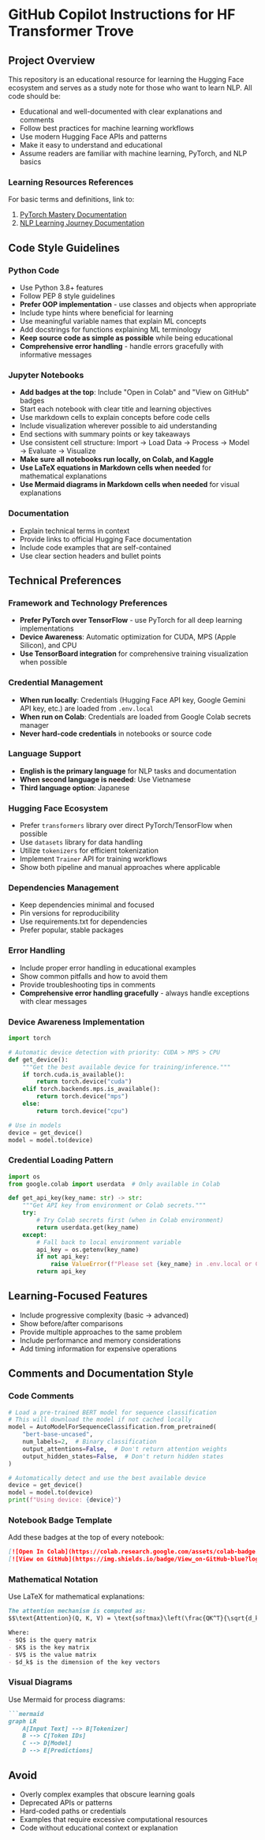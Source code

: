 # GitHub Copilot Instructions for HF Transformer Trove

## Project Overview
This repository is an educational resource for learning the Hugging Face ecosystem and serves as a study note for those who want to learn NLP. All code should be:
- Educational and well-documented with clear explanations and comments
- Follow best practices for machine learning workflows
- Use modern Hugging Face APIs and patterns
- Make it easy to understand and educational
- Assume readers are familiar with machine learning, PyTorch, and NLP basics

### Learning Resources References
For basic terms and definitions, link to:
1. [PyTorch Mastery Documentation](https://github.com/vuhung16au/pytorch-mastery/docs/)
2. [NLP Learning Journey Documentation](https://github.com/vuhung16au/nlp-learning-journey/docs/)

## Code Style Guidelines

### Python Code
- Use Python 3.8+ features
- Follow PEP 8 style guidelines
- **Prefer OOP implementation** - use classes and objects when appropriate
- Include type hints where beneficial for learning
- Use meaningful variable names that explain ML concepts
- Add docstrings for functions explaining ML terminology
- **Keep source code as simple as possible** while being educational
- **Comprehensive error handling** - handle errors gracefully with informative messages

### Jupyter Notebooks
- **Add badges at the top**: Include "Open in Colab" and "View on GitHub" badges
- Start each notebook with clear title and learning objectives
- Use markdown cells to explain concepts before code cells
- Include visualization wherever possible to aid understanding
- End sections with summary points or key takeaways
- Use consistent cell structure: Import → Load Data → Process → Model → Evaluate → Visualize
- **Make sure all notebooks run locally, on Colab, and Kaggle**
- **Use LaTeX equations in Markdown cells when needed** for mathematical explanations
- **Use Mermaid diagrams in Markdown cells when needed** for visual explanations

### Documentation
- Explain technical terms in context
- Provide links to official Hugging Face documentation
- Include code examples that are self-contained
- Use clear section headers and bullet points

## Technical Preferences

### Framework and Technology Preferences
- **Prefer PyTorch over TensorFlow** - use PyTorch for all deep learning implementations
- **Device Awareness**: Automatic optimization for CUDA, MPS (Apple Silicon), and CPU
- **Use TensorBoard integration** for comprehensive training visualization when possible

### Credential Management
- **When run locally**: Credentials (Hugging Face API key, Google Gemini API key, etc.) are loaded from `.env.local`
- **When run on Colab**: Credentials are loaded from Google Colab secrets manager
- **Never hard-code credentials** in notebooks or source code

### Language Support
- **English is the primary language** for NLP tasks and documentation
- **When second language is needed**: Use Vietnamese
- **Third language option**: Japanese

### Hugging Face Ecosystem
- Prefer `transformers` library over direct PyTorch/TensorFlow when possible
- Use `datasets` library for data handling
- Utilize `tokenizers` for efficient tokenization
- Implement `Trainer` API for training workflows
- Show both pipeline and manual approaches where applicable

### Dependencies Management
- Keep dependencies minimal and focused
- Pin versions for reproducibility
- Use requirements.txt for dependencies
- Prefer popular, stable packages

### Error Handling
- Include proper error handling in educational examples
- Show common pitfalls and how to avoid them  
- Provide troubleshooting tips in comments
- **Comprehensive error handling gracefully** - always handle exceptions with clear messages

### Device Awareness Implementation
```python
import torch

# Automatic device detection with priority: CUDA > MPS > CPU
def get_device():
    """Get the best available device for training/inference."""
    if torch.cuda.is_available():
        return torch.device("cuda")
    elif torch.backends.mps.is_available():
        return torch.device("mps") 
    else:
        return torch.device("cpu")

# Use in models
device = get_device()
model = model.to(device)
```

### Credential Loading Pattern
```python
import os
from google.colab import userdata  # Only available in Colab

def get_api_key(key_name: str) -> str:
    """Get API key from environment or Colab secrets."""
    try:
        # Try Colab secrets first (when in Colab environment)
        return userdata.get(key_name)
    except:
        # Fall back to local environment variable
        api_key = os.getenv(key_name)
        if not api_key:
            raise ValueError(f"Please set {key_name} in .env.local or Colab secrets")
        return api_key
```

## Learning-Focused Features
- Include progressive complexity (basic → advanced)
- Show before/after comparisons
- Provide multiple approaches to the same problem
- Include performance and memory considerations
- Add timing information for expensive operations

## Comments and Documentation Style

### Code Comments
```python
# Load a pre-trained BERT model for sequence classification
# This will download the model if not cached locally
model = AutoModelForSequenceClassification.from_pretrained(
    "bert-base-uncased",
    num_labels=2,  # Binary classification
    output_attentions=False,  # Don't return attention weights
    output_hidden_states=False,  # Don't return hidden states
)

# Automatically detect and use the best available device
device = get_device()
model = model.to(device)
print(f"Using device: {device}")
```

### Notebook Badge Template
Add these badges at the top of every notebook:
```markdown
[![Open In Colab](https://colab.research.google.com/assets/colab-badge.svg)](https://colab.research.google.com/github/vuhung16au/hf-transformer-trove/blob/main/examples/NOTEBOOK_NAME.ipynb)
[![View on GitHub](https://img.shields.io/badge/View_on-GitHub-blue?logo=github)](https://github.com/vuhung16au/hf-transformer-trove/blob/main/examples/NOTEBOOK_NAME.ipynb)
```

### Mathematical Notation
Use LaTeX for mathematical explanations:
```markdown
The attention mechanism is computed as:
$$\text{Attention}(Q, K, V) = \text{softmax}\left(\frac{QK^T}{\sqrt{d_k}}\right)V$$

Where:
- $Q$ is the query matrix
- $K$ is the key matrix  
- $V$ is the value matrix
- $d_k$ is the dimension of the key vectors
```

### Visual Diagrams
Use Mermaid for process diagrams:
```markdown
```mermaid
graph LR
    A[Input Text] --> B[Tokenizer]
    B --> C[Token IDs] 
    C --> D[Model]
    D --> E[Predictions]
```

## Avoid
- Overly complex examples that obscure learning goals
- Deprecated APIs or patterns
- Hard-coded paths or credentials
- Examples that require excessive computational resources
- Code without educational context or explanation